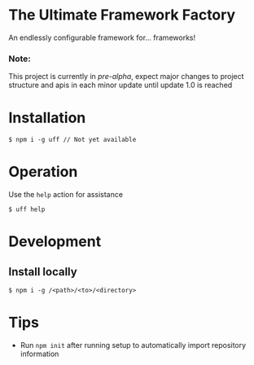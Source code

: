 # The Ultimate Framework Factory
An endlessly configurable framework for... frameworks!

### Note:
This project is currently in _pre-alpha_, expect major changes to project structure and
apis in each minor update until update 1.0 is reached

# Installation
```
$ npm i -g uff // Not yet available
```

# Operation
Use the `help` action for assistance
```
$ uff help
```

# Development
## Install locally
```
$ npm i -g /<path>/<to>/<directory>
```

# Tips
- Run `npm init` after running setup to automatically import repository information
